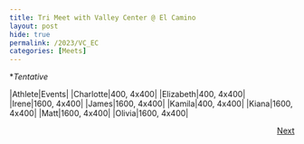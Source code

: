 ```yaml
---
title: Tri Meet with Valley Center @ El Camino
layout: post
hide: true
permalink: /2023/VC_EC
categories: [Meets]
---
```


**Tentative*

|Athlete|Events|
|Charlotte|400, 4x400|
|Elizabeth|400, 4x400|  
|Irene|1600, 4x400|
|James|1600, 4x400| 
|Kamila|400, 4x400|
|Kiana|1600, 4x400|
|Matt|1600, 4x400|
|Olivia|1600, 4x400|



<div style="text-align: right"> <a href="{{site.baseurl}}/2023/MCDC">Next</a></div>